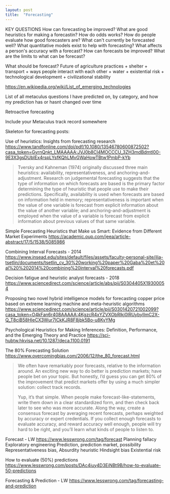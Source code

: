 ```yaml
---
layout: post
title:  "Forecasting"
---
```


KEY QUESTIONS
How can forecasting be improved?
What are good heuristics for making a forecastin?
How do odds works?
How do people evaluate how good forecasters are?
What can't currently be forecasted well?
What quantitative models exist to help with forecasting?
What affects a person's accuracy with a forecast?
How can forecasts be improved?
What are the limits to what can be forecast?

What should be forecast?
Future of agriculture practices + shelter + transport + ways people
interact with each other + water + existential risk + technological
development + civilizational stability

https://en.wikipedia.org/wiki/List_of_emerging_technologies

List of all metaculus questions I have predicted on, by category,
and how my prediction has or hasnt changed over time

Retroactive forecasting

Include your Metaculus track record somewhere

Skeleton for forecasting posts:


Use of heuristics: Insights from forecasting
research
https://www.tandfonline.com/doi/pdf/10.1080/13546780600872502?casa_token=GvrnQnkt_LMAAAAA:JVJ0b8CI4MOCCCU_3ZH3mdBdmtl00-9E3X3gsDUbIEx4rspLYsfKQhLMvGWaHowTBtw1PmbP-kYb
> Tversky and Kahneman (1974) originally discussed three main heuristics:
availability, representativeness, and anchoring-and-adjustment. Research on
judgemental forecasting suggests that the type of information on which
forecasts are based is the primary factor determining the type of heuristic that
people use to make their predictions. Specifically, availability is used when
forecasts are based on information held in memory; representativeness is
important when the value of one variable is forecast from explicit information
about the value of another variable; and anchoring-and-adjustment is
employed when the value of a variable is forecast from explicit information
about previous values of that same variable.


Simple Forecasting Heuristics that Make us Smart: Evidence from Different Market Experiments
https://academic.oup.com/jeea/article-abstract/17/5/1538/5085986

Combining Interval Forecasts - 2014
https://www.insead.edu/sites/default/files/assets/faculty-personal-site/ilia-tsetlin/documents/tsetlin_cv_30%20working%20paper%20Gaba%20et%20al%20%202014%20combining%20interval%20forecasts.pdf

Decision fatigue and heuristic analyst forecasts - 2018
https://www.sciencedirect.com/science/article/abs/pii/S0304405X19300054


Proposing two novel hybrid intelligence models for forecasting copper price based on extreme learning machine and meta-heuristic algorithms
https://www.sciencedirect.com/science/article/pii/S0301420721002099?casa_token=O4kFan6r408AAAAA:4KgzcR4xYZVXObRlkj0lRUybyIImC2X-Q_T8ciB58HIeCX3Wur7ICkKJR8F8jbk5Bo-u8KvYMg


Psychological Heuristics for Making Inferences: Definition, Performance, and the Emerging Theory and Practice
https://sci-hubtw.hkvisa.net/10.1287/deca.1100.0191

The 80% Forecasting Solution
https://www.overcomingbias.com/2006/12/the_80_forecast.html
> We often have remarkably poor forecasts, relative to the information around.   An exciting new way to do better is prediction markets; have people bet on your topic.  But honestly, I’d guess you can get 80% of the improvement that predict markets offer by using a much simpler solution: collect track records.
>
> Yup, it’s that simple.   When people make forecast-like-statements, write them down in a clear standardized form, and then check back later to see who was more accurate.   Along the way, create a consensus forecast by averaging recent forecasts, perhaps weighted by accuracy or expert credentials.   If you collect enough forecasts to evaluate accuracy, and reward accuracy well enough, people will try hard to be right, and you’ll learn what kinds of people to listen to.

Forecast - LW
https://www.lesswrong.com/tag/forecast
Planning fallacy
Exploratory engineering
Prediction, prediction market, possibility
Representativeness bias, Absurdity heuristic
Hindsight bias
Existential risk

How to evaluate (50%) predictions
https://www.lesswrong.com/posts/DAc4iuy4D3EiNBt9B/how-to-evaluate-50-predictions

Forecasting & Prediction - LW
https://www.lesswrong.com/tag/forecasting-and-prediction
